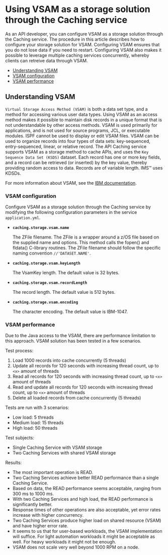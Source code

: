 # Using VSAM as a storage solution through the Caching service

As an API developer, you can configure VSAM as a storage solution through the Caching service. The procedure in this article
describes how to configure your storage solution for VSAM. Configuring VSAM ensures that you do not lose data if you need to restart. Configuring VSAM also makes it possible to leverage multiple caching services concurrently, whereby clients can retreive data through VSAM.

- [Understanding VSAM](#understanding-vsam)
- [VSAM configuration](#vsam-configuration)
- [VSAM performance](#vsam-performance)
## Understanding VSAM

`Virtual Storage Access Method (VSAM)` is both a data set type, and a method for accessing various user data types.
Using VSAM as an access method makes it possible to maintain disk records in a unique format that is not understandable by other access methods.
VSAM is used primarily for applications, and is not used for source programs, JCL, or executable modules. ISPF cannot be used to display or edit VSAM files. VSAM can be used to organize records into four types of data sets: key-sequenced, entry-sequenced, linear, or relative record. The
API Caching service supports VSAM as a storage method to cache APIs, and uses the `Key Sequence Data Set (KSDS)` dataset. Each record has one or more key fields, and a record can be retrieved (or inserted) by the key value, thereby providing random access to data. Records are of variable length. IMS™ uses KDSDs.

For more information about VSAM, see the [IBM documentation](https://www.ibm.com/support/knowledgecenter/zosbasics/com.ibm.zos.zconcepts/zconcepts_169.htm).

### VSAM configuration

Configure VSAM as a storage solution through the Caching service by modifying the following configuration parameters in the service `application.yml`.

* **`caching.storage.vsam.name`**

  The ZFile filename. The ZFile is a wrapper around a z/OS file based on the supplied name and options. This method calls the fopen() and fldata() C-library routines. The ZFile filename should follow the specific naming convention `//'DATASET.NAME'`.                                                  

* **`caching.storage.vsam.keyLength`**

  The VsamKey length. The default value is 32 bytes.

* **`caching.storage.vsam.recordLength`**

  The record length. The default value is 512 bytes.

* **`caching.storage.vsam.encoding`**

  The character encoding. The default value is IBM-1047.

### VSAM performance

Due to the Java access to the VSAM, there are performance limitation to this approach. VSAM solution has been tested in a few scenarios.

Test process:
1) Load 1000 records into cache concurrently (5 threads)
2) Update all records for 120 seconds with increasing thread count, up to `<x>` amount of threads
3) Read all records for 120 seconds with increasing thread count, up to `<x>` amount of threads
4) Read and update all records for 120 seconds with increasing thread count, up to `<x>` amount of threads
5) Delete all loaded records from cache concurrently (5 threads)

Tests are run with 3 scenarios:
- Low load: 5 threads 
- Medium load: 15 threads
- High load: 50 threads

Test subjects:
- Single Caching Service with VSAM storage
- Two Caching Services with shared VSAM storage

Results:
- The most important operation is READ.
- Two Caching Services achieve better READ performance than a single Caching Service.
- Based on data, the READ performance seems acceptable, ranging from 300 ms to 1000 ms.
- With two Caching Services and high load, the READ performance is significantly better.
- Response times of other operations are also acceptable, yet error rates increase with higher concurrency.
- Two Caching Services produce higher load on shared resource (VSAM) and have higher error rate.
- It seems to us that for user-based workloads, the VSAM implementation will suffice. For light automation workloads it might be acceptable as well. For heavy workloads it might not be enough.
- VSAM does not scale very well beyond 1000 RPM on a node.


